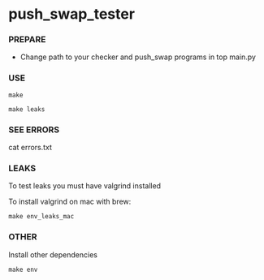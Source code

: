 # push_swap_tester

### PREPARE

* Change path to your checker and push_swap programs in top main.py

### USE
```
make
```

```
make leaks
```

### SEE ERRORS
cat errors.txt

### LEAKS
To test leaks you must have valgrind installed

To install valgrind on mac with brew:
```
make env_leaks_mac
```
### OTHER
Install other dependencies
```
make env
```

